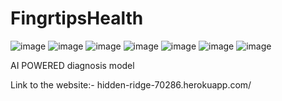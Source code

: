 # FingrtipsHealth

![image](https://user-images.githubusercontent.com/56201849/141679377-e615c550-a253-41ad-a931-4f6037aeae05.png)
![image](https://user-images.githubusercontent.com/56201849/141679439-a0d869e8-8b9f-43f0-ad48-a6e89041e308.png)
![image](https://user-images.githubusercontent.com/56201849/141679679-8f9b43b2-5e83-4ce7-9c60-f2d930f8ac21.png)
![image](https://user-images.githubusercontent.com/56201849/141679712-8cd15853-8eeb-4baf-91e9-8247a8f1b218.png)
![image](https://user-images.githubusercontent.com/56201849/141679731-0db8d33f-16d9-4a63-b8c5-ebc5a3b52e65.png)
![image](https://user-images.githubusercontent.com/56201849/141679751-ef6387dc-4b5d-430c-a71b-f8a64864d2f5.png)
![image](https://user-images.githubusercontent.com/56201849/141679775-3491d97c-e346-4aa5-8df5-daac2bd69310.png)


AI POWERED diagnosis model

Link to the website:-
hidden-ridge-70286.herokuapp.com/
